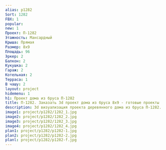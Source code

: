 ```yaml
---
alias: p1282
Sort: 1282
FBX: 1
popular: 
new: 1
Проект: П-1282
Этажность: Мансардный
Крыша: Прямая
Размер: 8х9
Площадь: 96
Эркер: 2
Балкон: 2
Кукушка: 2
Гараж: 2
Котельная: 2
Терраса: 1
В чашу: 2
layout: project
hidemenu: 1
h1: Проект дома из бруса П-1282
title: П-1282. Заказать 3d проект дома из бруса 8х9 - готовые проекты
description: 3d визуализация проекта деревянного дома из бруса П-1282. Площадь 96 м2, размер 8х9. Вы можете внести любые изменения в проект.
image1: project/p1282/1282_1.jpg
image2: project/p1282/1282_2.jpg
image3: project/p1282/1282_3.jpg
image4: project/p1282/1282_4.jpg
plan1: project/p1282/p1282-1.jpg
plan2: project/p1282/p1282-2.jpg
planl: project/p1282/p1282-f.jpg
---
```


